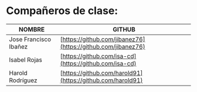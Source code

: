 # Compañeros de clase:

| NOMBRE | GITHUB |
| ------ | ------ |
| Jose Francisco Ibañez | [https://github.com/jibanez76](https://github.com/jibanez76) |
| Isabel Rojas | [https://github.com/isa-cd](https://github.com/isa-cd) |
| Harold Rodríguez | [https://github.com/harold91](https://github.com/harold91) |